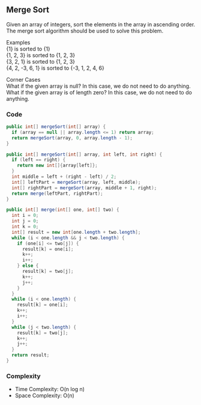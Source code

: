 ## Merge Sort
Given an array of integers, sort the elements in the array in ascending order. The merge sort algorithm should be used to solve this problem.

Examples
<br>{1} is sorted to {1}
<br>{1, 2, 3} is sorted to {1, 2, 3}
<br>{3, 2, 1} is sorted to {1, 2, 3}
<br>{4, 2, -3, 6, 1} is sorted to {-3, 1, 2, 4, 6}

Corner Cases
<br>What if the given array is null? In this case, we do not need to do anything.
<br>What if the given array is of length zero? In this case, we do not need to do anything.

### Code
```java
public int[] mergeSort(int[] array) {
  if (array == null || array.length <= 1) return array;
  return mergeSort(array, 0, array.length - 1);
}

public int[] mergeSort(int[] array, int left, int right) {
  if (left == right) {
    return new int[]{array[left]};
  }
  int middle = left + (right - left) / 2;
  int[] leftPart = mergeSort(array, left, middle);
  int[] rightPart = mergeSort(array, middle + 1, right);
  return merge(leftPart, rightPart);
}

public int[] merge(int[] one, int[] two) {
  int i = 0;
  int j = 0;
  int k = 0;
  int[] result = new int[one.length + two.length];
  while (i < one.length && j < two.length) {
    if (one[i] <= two[j]) {
      result[k] = one[i];
      k++;
      i++;
    } else {
      result[k] = two[j];
      k++;
      j++;
    }
  }
  while (i < one.length) {
    result[k] = one[i];
    k++;
    i++;
  }
  while (j < two.length) {
    result[k] = two[j];
    k++;
    j++;
  }
  return result;
}
```

### Complexity
- Time Complexity: O(n log n)
- Space Complexity: O(n)

